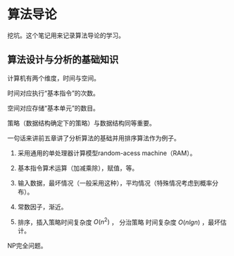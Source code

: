 # 算法导论

挖坑。这个笔记用来记录算法导论的学习。

## 算法设计与分析的基础知识

计算机有两个维度，时间与空间。

时间对应执行“基本指令”的次数。

空间对应存储“基本单元”的数目。

策略（数据结构确定下的策略）与数据结构同等重要。

一句话来讲前五章讲了分析算法的基础并用排序算法作为例子。

1. 采用通用的单处理器计算模型random-acess machine（RAM）。

2. 基本指令算术运算（加减乘除），赋值，等。
3. 输入数据，最坏情况（一般采用这种），平均情况（特殊情况考虑到概率分布）。
4. 常数因子，渐近。
5. 排序，插入策略时间复杂度 $O(n^2)$  ， 分治策略 时间复杂度 $O(n lg n)$ ，最坏估计。

NP完全问题。